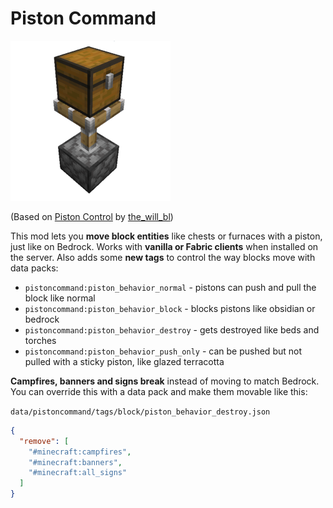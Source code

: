 # Piston Command

![Chest placed on top of an extended piston](./src/main/resources/pistoncommand.png)

(Based on [Piston Control](https://www.curseforge.com/minecraft/mc-mods/piston-control)
by [the_will_bl](https://www.curseforge.com/members/the_will_bl/projects))

This mod lets you **move block entities** like chests or furnaces with a piston, just like on Bedrock. Works with
**vanilla or Fabric clients** when installed on the server. Also adds some **new tags** to control the way blocks move
with data packs:

- `pistoncommand:piston_behavior_normal` - pistons can push and pull the block like normal
- `pistoncommand:piston_behavior_block` - blocks pistons like obsidian or bedrock
- `pistoncommand:piston_behavior_destroy` - gets destroyed like beds and torches
- `pistoncommand:piston_behavior_push_only` - can be pushed but not pulled with a sticky piston, like glazed terracotta

**Campfires, banners and signs break** instead of moving to match Bedrock. You can override this with a data pack and
make them movable like this:

`data/pistoncommand/tags/block/piston_behavior_destroy.json`

```json
{
  "remove": [
    "#minecraft:campfires",
    "#minecraft:banners",
    "#minecraft:all_signs"
  ]
}
```
